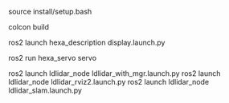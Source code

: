 source install/setup.bash 

colcon build

ros2 launch hexa_description display.launch.py

ros2 run hexa_servo servo

ros2 launch ldlidar_node ldlidar_with_mgr.launch.py
ros2 launch ldlidar_node ldlidar_rviz2.launch.py
ros2 launch ldlidar_node ldlidar_slam.launch.py